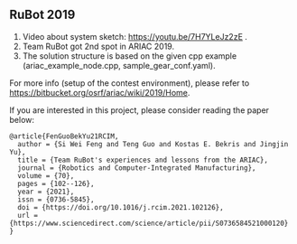 RuBot 2019
-----
1. Video about system sketch: https://youtu.be/7H7YLeJz2zE .
2. Team RuBot got 2nd spot in ARIAC 2019.
3. The solution structure is based on the given cpp example (ariac_example_node.cpp, sample_gear_conf.yaml).

For more info (setup of the contest environment), please refer to https://bitbucket.org/osrf/ariac/wiki/2019/Home.

If you are interested in this project, please consider reading the paper below:
```
@article{FenGuoBekYu21RCIM,
  author = {Si Wei Feng and Teng Guo and Kostas E. Bekris and Jingjin Yu},
  title = {Team RuBot's experiences and lessons from the ARIAC},
  journal = {Robotics and Computer-Integrated Manufacturing},
  volume = {70},
  pages = {102--126},
  year = {2021},
  issn = {0736-5845},
  doi = {https://doi.org/10.1016/j.rcim.2021.102126},
  url = {https://www.sciencedirect.com/science/article/pii/S0736584521000120}
}
```
